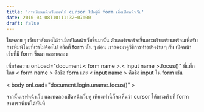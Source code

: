 ```yaml
---
title: 'การเขียนหน้าเว็บเพจให้ cursor ไปอยู่ที่ form เมื่อเปิดหน้าเว็บ'
date: 2010-04-08T10:11:32+07:00
draft: false
---
```

ในหลาย ๆ เว็บเราสังเกตได้ว่าเมื่อเปิดหน้าเว็บขึ้นมานั้น ตัวเคอร์เซอร์จะขึ้นกระพริบเตรียมพร้อมเพื่อรับการพิมพ์โดยที่เราไม่ต้องไป คลิกที่ form นั้น ๆ ก่อน เราลองมาดูวิธีการทำอย่างง่าย ๆ กัน เปิดหน้าเว็บที่มี form ขึ้นมา และทดลอง

เพิ่มข้อความ onLoad="document.< form name >.< input name >.focus()"  ที่แท็ก <body> โดย < form name > คือชื่อ form และ < input name > คือชื่อ input ใน form เช่น

< body onLoad="document.login.uname.focus()" >

จากนั้นเซฟหน้าเว็บ และทดลองเปิดหน้าเว็บดู เพียงเท่านี้ก็จะเห็นว่า cursor ได้กระพริบที่ form สามารถพิมพ์ได้ทันที

